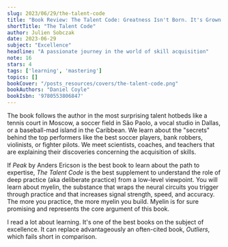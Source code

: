 ```yaml
---
slug: 2023/06/29/the-talent-code
title: "Book Review: The Talent Code: Greatness Isn't Born. It's Grown. Here's How"
shortTitle: "The Talent Code"
author: Julien Sobczak
date: 2023-06-29
subject: "Excellence"
headline: "A passionate journey in the world of skill acquisition"
note: 16
stars: 4
tags: ['learning', 'mastering']
topics: []
bookCover: "/posts_resources/covers/the-talent-code.png"
bookAuthors: "Daniel Coyle"
bookIsbn: '9780553806847'
---
```


The book follows the author in the most surprising talent hotbeds like a tennis court in Moscow, a soccer field in São Paolo, a vocal studio in Dallas, or a baseball-mad island in the Caribbean. We learn about the "secrets" behind the top performers like the best soccer players, bank robbers, violinists, or fighter pilots. We meet scientists, coaches, and teachers that are explaining their discoveries concerning the acquisition of skills.

If _Peak_ by Anders Ericson is the best book to learn about the path to expertise, _The Talent Code_ is the best supplement to understand the role of deep practice (aka deliberate practice) from a low-level viewpoint. You will learn about myelin, the substance that wraps the neural circuits you trigger through practice and that increases signal strength, speed, and accuracy. The more you practice, the more myelin you build. Myelin is for sure promising and represents the core argument of this book.

I read a lot about learning. It's one of the best books on the subject of excellence. It can replace advantageously an often-cited book, _Outliers_, which fails short in comparison.
    